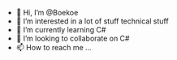 - 👋 Hi, I’m @Boekoe
- 👀 I’m interested in a lot of stuff technical stuff
- 🌱 I’m currently learning C#
- 💞️ I’m looking to collaborate on C#
- 📫 How to reach me ...

<!---
Boekoe/Boekoe is a ✨ special ✨ repository because its `README.md` (this file) appears on your GitHub profile.
You can click the Preview link to take a look at your changes.
--->
